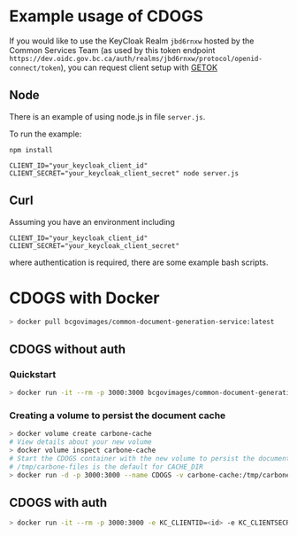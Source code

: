 # Example usage of CDOGS

If you would like to use the KeyCloak Realm `jbd6rnxw` hosted by the Common Services Team (as used by this token endpoint `https://dev.oidc.gov.bc.ca/auth/realms/jbd6rnxw/protocol/openid-connect/token`), you can request client setup with [GETOK](https://getok.nrs.gov.bc.ca/app/about)

## Node

There is an example of using node.js in file `server.js`.

To run the example:

```
npm install
```

```
CLIENT_ID="your_keycloak_client_id" CLIENT_SECRET="your_keycloak_client_secret" node server.js
```

## Curl

Assuming you have an environment including

```
CLIENT_ID="your_keycloak_client_id"
CLIENT_SECRET="your_keycloak_client_secret"
```

where authentication is required, there are some example bash scripts.

# CDOGS with Docker

```sh
> docker pull bcgovimages/common-document-generation-service:latest
```

## CDOGS without auth

### Quickstart

```sh
> docker run -it --rm -p 3000:3000 bcgovimages/common-document-generation-service:latest
```

### Creating a volume to persist the document cache
```sh
> docker volume create carbone-cache
# View details about your new volume
> docker volume inspect carbone-cache
# Start the CDOGS container with the new volume to persist the document cache.
# /tmp/carbone-files is the default for CACHE_DIR
> docker run -d -p 3000:3000 --name CDOGS -v carbone-cache:/tmp/carbone-files bcgovimages/common-document-generation-service:latest
```

## CDOGS with auth
```sh
> docker run -it --rm -p 3000:3000 -e KC_CLIENTID=<id> -e KC_CLIENTSECRET=<secret> -e KC_ENABLED=true -e KC_PUBLICKEY=<publickey> -e KC_REALM=<realm> -e KC_SERVERURL=<url> bcgovimages/common-document-generation-service:latest
```
